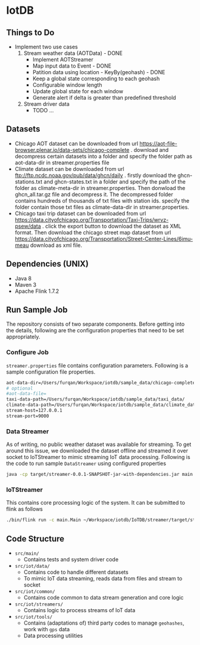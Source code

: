 # IotDB

## Things to Do
* Implement two use cases
  1. Stream weather data (AOTData) - DONE
     * Implement AOTStreamer
     * Map input data to Event - DONE
     * Patition data using location - KeyBy(geohash) - DONE
     * Keep a global state corresponding to each geohash
     * Configurable window length
     * Update global state for each window
     * Generate alert if delta is greater than predefined threshold
  2. Stream driver data
     * TODO ...

## Datasets
* Chicago AOT dataset can be downloaded from url https://aot-file-browser.plenar.io/data-sets/chicago-complete
. download and decompress certain datasets into a folder and specify the folder path as aot-data-dir in streamer.properties file
* Climate dataset can be downloaded from url ftp://ftp.ncdc.noaa.gov/pub/data/ghcn/daily . firstly download the ghcn-stations.txt and ghcn-states.txt in a folder and specify the path of the folder as climate-meta-dir in streamer.properties. Then donwload the ghcn_all.tar.gz file and decompress it. The decompressed folder contains hundreds of thousands of txt files with station ids. specify the folder contain those txt files as climate-data-dir in streamer.properties.
* Chicago taxi trip dataset can be downloaded from url https://data.cityofchicago.org/Transportation/Taxi-Trips/wrvz-psew/data . click the export button to download the dataset as XML format. Then download the chicago street map dataset from url https://data.cityofchicago.org/Transportation/Street-Center-Lines/6imu-meau
 download as xml file. 
## Dependencies (UNIX)
* Java 8
* Maven 3
* Apache Flink 1.7.2

## Run Sample Job
The repository consists of two separate components. Before getting into the details, following are the configuration properties that need to be set appropriately.
### Configure Job
`streamer.properties` file contains configuration parameters. Following is a sample configuration file properties.
```bash
aot-data-dir=/Users/furqan/Workspace/iotdb/sample_data/chicago-complete.daily.2019-03-31/
# optional
#aot-data-file=
taxi-data-path=/Users/furqan/Workspace/iotdb/sample_data/taxi_data/
climate-data-path=/Users/furqan/Workspace/iotdb/sample_data/climate_data/
stream-host=127.0.0.1
stream-port=9000
```
### Data Streamer
As of writing, no public weather dataset was available for streaming. To get around this issue, we downloaded the dataset offline and streamed it over socket to IoTStreamer to mimic streaming IoT data processing. Following is the code to run sample `DataStreamer` using configured properties
```bash
java -cp target/streamer-0.0.1-SNAPSHOT-jar-with-dependencies.jar main.DataStreamer
```

### IoTStreamer
This contains core processing logic of the system. It can be submitted to flink as follows
```bash
./bin/flink run -c main.Main ~/Workspace/iotdb/IoTDB/streamer/target/streamer-0.0.1-SNAPSHOT-jar-with-dependencies.jar
```

## Code Structure
* `src/main/`
  * Contains tests and system driver code
* `src/iot/data/`
  * Contains code to handle different datasets
  * To mimic IoT data streaming, reads data from files and stream to socket
* `src/iot/common/`
  * Contains code common to data stream generation and core logic
* `src/iot/streamers/`
  * Contains logic to process streams of IoT data
* `src/iot/tools/`
  * Contains (adaptations of) third party codes to manage `geohashes`, work with `gps` data
  * Data processing utilities
